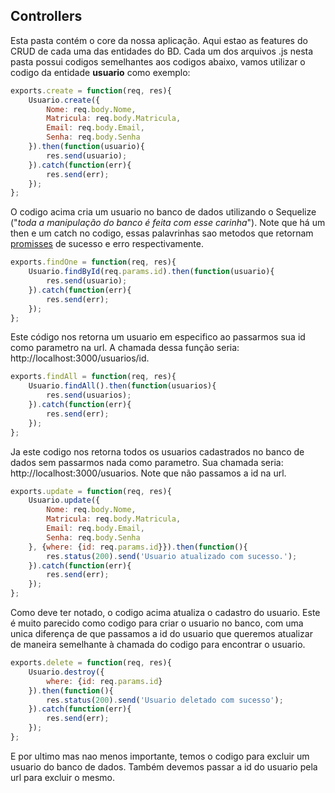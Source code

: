 ## Controllers

Esta pasta contém o core da nossa aplicação. Aqui estao as features do CRUD de cada uma das entidades do BD. Cada um dos arquivos .js nesta pasta possui codigos semelhantes aos codigos abaixo, vamos utilizar o codigo da entidade **usuario** como exemplo:

```JavaScript
exports.create = function(req, res){
    Usuario.create({
        Nome: req.body.Nome,
        Matricula: req.body.Matricula,
        Email: req.body.Email,
        Senha: req.body.Senha
    }).then(function(usuario){
        res.send(usuario);
    }).catch(function(err){
        res.send(err);
    });
};
```
O codigo acima cria um usuario no banco de dados utilizando o Sequelize ("*toda a manipulação do banco é feita com esse carinha*"). Note que há um then e um catch no codigo, essas palavrinhas sao metodos que retornam [promisses](https://medium.com/dev-bits/writing-neat-asynchronous-node-js-code-with-promises-32ed3a4fd098) de sucesso e erro respectivamente.

```JavaScript
exports.findOne = function(req, res){
    Usuario.findById(req.params.id).then(function(usuario){
        res.send(usuario);
    }).catch(function(err){
        res.send(err);
    });
};
```
Este código nos retorna um usuario em especifico ao passarmos sua id como parametro na url. A chamada dessa função seria: http://localhost:3000/usuarios/id. 

```JavaScript
exports.findAll = function(req, res){
    Usuario.findAll().then(function(usuarios){
        res.send(usuarios);
    }).catch(function(err){
        res.send(err);
    });
};
```
Ja este codigo nos retorna todos os usuarios cadastrados no banco de dados sem passarmos nada como parametro. Sua chamada seria: http://localhost:3000/usuarios. Note que não passamos a id na url.

```JavaScript
exports.update = function(req, res){
    Usuario.update({
        Nome: req.body.Nome,
        Matricula: req.body.Matricula,
        Email: req.body.Email,
        Senha: req.body.Senha
    }, {where: {id: req.params.id}}).then(function(){
        res.status(200).send('Usuario atualizado com sucesso.');
    }).catch(function(err){
        res.send(err);
    });
};
```
Como deve ter notado, o codigo acima atualiza o cadastro do usuario. Este é muito parecido como codigo para criar o usuario no banco, com uma unica diferença de que passamos a id do usuario que queremos atualizar de maneira semelhante à chamada do codigo para encontrar o usuario.

```JavaScript
exports.delete = function(req, res){
    Usuario.destroy({
        where: {id: req.params.id}
    }).then(function(){
        res.status(200).send('Usuario deletado com sucesso');
    }).catch(function(err){
        res.send(err);
    });
};
```
E por ultimo mas nao menos importante, temos o codigo para excluir um usuario do banco de dados. Também devemos passar a id do usuario pela url para excluir o mesmo.